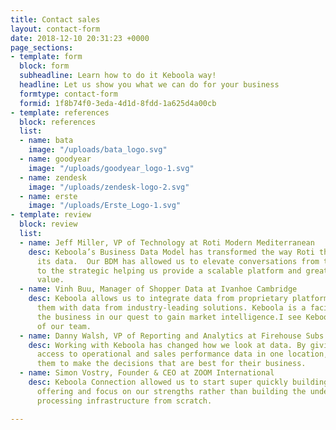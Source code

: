 ```yaml
---
title: Contact sales
layout: contact-form
date: 2018-12-10 20:31:23 +0000
page_sections:
- template: form
  block: form
  subheadline: Learn how to do it Keboola way!
  headline: Let us show you what we can do for your business
  formtype: contact-form
  formid: 1f8b74f0-3eda-4d1d-8fdd-1a625d4a00cb
- template: references
  block: references
  list:
  - name: bata
    image: "/uploads/bata_logo.svg"
  - name: goodyear
    image: "/uploads/goodyear_logo-1.svg"
  - name: zendesk
    image: "/uploads/zendesk-logo-2.svg"
  - name: erste
    image: "/uploads/Erste_Logo-1.svg"
- template: review
  block: review
  list:
  - name: Jeff Miller, VP of Technology at Roti Modern Mediterranean
    desc: Keboola’s Business Data Model has transformed the way Roti thinks about
      its data.  Our BDM has allowed us to elevate conversations from the tactical
      to the strategic helping us provide a scalable platform and greater business
      value.
  - name: Vinh Buu, Manager of Shopper Data at Ivanhoe Cambridge
    desc: Keboola allows us to integrate data from proprietary platforms and correlate
      them with data from industry-leading solutions. Keboola is a facilitator to
      the business in our quest to gain market intelligence.I see Keboola as an extension
      of our team.
  - name: Danny Walsh, VP of Reporting and Analytics at Firehouse Subs
    desc: Working with Keboola has changed how we look at data. By giving franchisees
      access to operational and sales performance data in one location, we are empowering
      them to make the decisions that are best for their business.
  - name: Simon Vostry, Founder & CEO at ZOOM International
    desc: Keboola Connection allowed us to start super quickly building our analytics
      offering and focus on our strengths rather than building the underlying data
      processing infrastructure from scratch.

---
```


